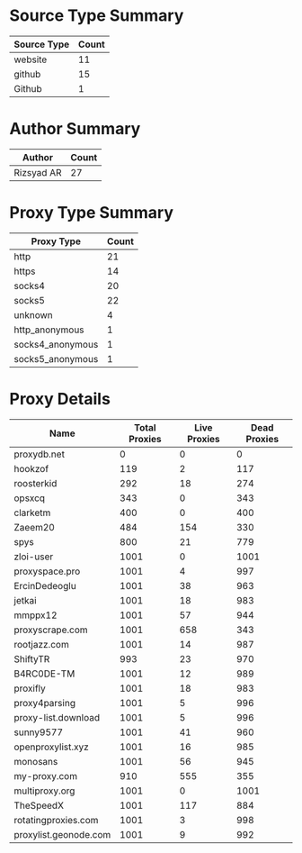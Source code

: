 # Source Type Summary

| Source Type | Count |
|-------------|-------|
| website | 11 |
| github | 15 |
| Github | 1 |


# Author Summary

| Author | Count |
|--------|-------|
| Rizsyad AR | 27 |


# Proxy Type Summary

| Proxy Type | Count |
|------------|-------|
| http | 21 |
| https | 14 |
| socks4 | 20 |
| socks5 | 22 |
| unknown | 4 |
| http_anonymous | 1 |
| socks4_anonymous | 1 |
| socks5_anonymous | 1 |


# Proxy Details

| Name | Total Proxies | Live Proxies | Dead Proxies |
|------|---------------|--------------|---------------|
| proxydb.net | 0 | 0 | 0 |
| hookzof | 119 | 2 | 117 |
| roosterkid | 292 | 18 | 274 |
| opsxcq | 343 | 0 | 343 |
| clarketm | 400 | 0 | 400 |
| Zaeem20 | 484 | 154 | 330 |
| spys | 800 | 21 | 779 |
| zloi-user | 1001 | 0 | 1001 |
| proxyspace.pro | 1001 | 4 | 997 |
| ErcinDedeoglu | 1001 | 38 | 963 |
| jetkai | 1001 | 18 | 983 |
| mmppx12 | 1001 | 57 | 944 |
| proxyscrape.com | 1001 | 658 | 343 |
| rootjazz.com | 1001 | 14 | 987 |
| ShiftyTR | 993 | 23 | 970 |
| B4RC0DE-TM | 1001 | 12 | 989 |
| proxifly | 1001 | 18 | 983 |
| proxy4parsing | 1001 | 5 | 996 |
| proxy-list.download | 1001 | 5 | 996 |
| sunny9577 | 1001 | 41 | 960 |
| openproxylist.xyz | 1001 | 16 | 985 |
| monosans | 1001 | 56 | 945 |
| my-proxy.com | 910 | 555 | 355 |
| multiproxy.org | 1001 | 0 | 1001 |
| TheSpeedX | 1001 | 117 | 884 |
| rotatingproxies.com | 1001 | 3 | 998 |
| proxylist.geonode.com | 1001 | 9 | 992 |
